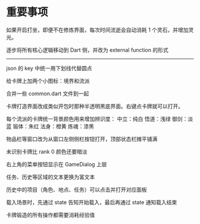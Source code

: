 # 重要事项

如果开启打坐，即便不在修炼界面，每次时间流逝会自动消耗 1 个灵石，并增加灵光。

逐步将所有核心逻辑移动到 Dart 侧，并改为 external function 的形式

---

json 的 key 中统一用下划线代替圆点

给卡牌上加两个小图标：境界和流派

合并一些 common.dart 文件到一起

卡牌打造界面改成类似开包时那种半透明黑底界面。右键点卡牌就可以打开。

每个流派的卡牌统一背景颜色用来增加辨识度：
中立：纯白
悟道：浅绿
御剑：淡蓝
锻体：朱红
法身：橙黄
炼魂：漆黑

物品栏等窗口改为从窗口左侧侧栏按钮打开，顶部状态栏摊平铺满

未识别卡牌比 rank 0 颜色还要暗淡

右上角的菜单按钮显示在 GameDialog 上层

任务、历史等区域的文本更换为富文本

历史中的项目（角色、地点、任务）可以点击并打开对应面板

载入场景时，先通过 state 告知开始载入，最后再通过 state 通知载入结束

卡牌锻造的所有操作都需要消耗经验值
